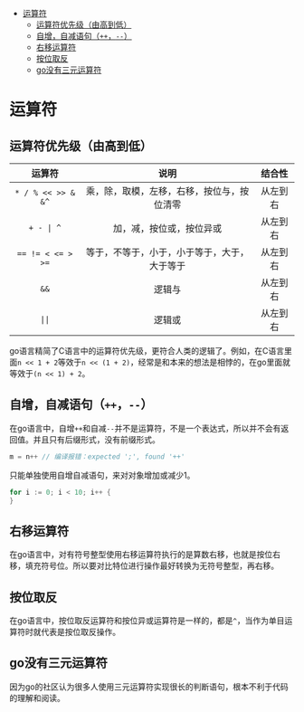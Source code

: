 - [运算符](#运算符)
  - [运算符优先级（由高到低）](#运算符优先级由高到低)
  - [自增，自减语句（`++`，`--`）](#自增自减语句--)
  - [右移运算符](#右移运算符)
  - [按位取反](#按位取反)
  - [go没有三元运算符](#go没有三元运算符)

# 运算符

## 运算符优先级（由高到低）

|       运算符       |                     说明                     |  结合性  |
| :----------------: | :------------------------------------------: | :------: |
| `* / % << >> & &^` |  乘，除，取模，左移，右移，按位与，按位清零  | 从左到右 |
|     `+ - \| ^`     |           加，减，按位或，按位异或           | 从左到右 |
| `== != < <= > >=`  | 等于，不等于，小于，小于等于，大于，大于等于 | 从左到右 |
|        `&&`        |                    逻辑与                    | 从左到右 |
|       `\|\|`       |                    逻辑或                    | 从左到右 |

go语言精简了C语言中的运算符优先级，更符合人类的逻辑了。例如，在C语言里面`n << 1 + 2`等效于`n << (1 + 2)`，经常是和本来的想法是相悖的，在go里面就等效于`(n << 1) + 2`。

## 自增，自减语句（`++`，`--`）

在go语言中，自增`++`和自减`--`并不是运算符，不是一个表达式，所以并不会有返回值。并且只有后缀形式，没有前缀形式。

```go
m = n++ // 编译报错：expected ';', found '++'
```

只能单独使用自增自减语句，来对对象增加或减少1。

```go
for i := 0; i < 10; i++ {
}
```

## 右移运算符

在go语言中，对有符号整型使用右移运算符执行的是算数右移，也就是按位右移，填充符号位。所以要对比特位进行操作最好转换为无符号整型，再右移。

## 按位取反

在go语言中，按位取反运算符和按位异或运算符是一样的，都是`^`，当作为单目运算符时就代表是按位取反操作。

## go没有三元运算符

因为go的社区认为很多人使用三元运算符实现很长的判断语句，根本不利于代码的理解和阅读。
